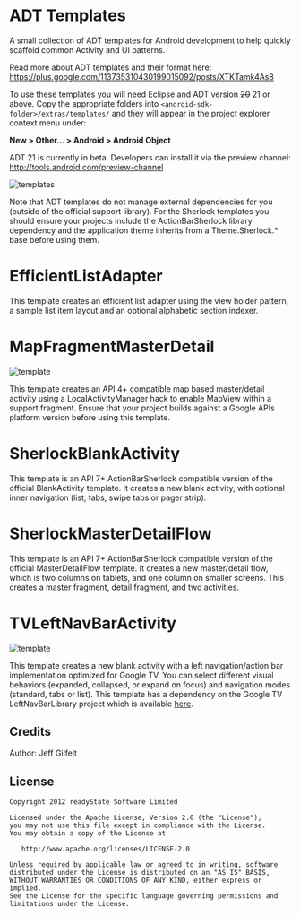 ADT Templates
=============

A small collection of ADT templates for Android development to help quickly scaffold common Activity and UI patterns.

Read more about ADT templates and their format here: https://plus.google.com/113735310430199015092/posts/XTKTamk4As8 

To use these templates you will need Eclipse and ADT version ~~20~~ 21 or above. Copy the appropriate folders into `<android-sdk-folder>/extras/templates/` and they will appear in the project explorer context menu under: 

**New > Other... > Android > Android Object**

ADT 21 is currently in beta. Developers can install it via the preview channel: http://tools.android.com/preview-channel

![templates](http://jeffgilfelt.com/img/templates.png "templates")

Note that ADT templates do not manage external dependencies for you (outside of the official support library). For the Sherlock templates you should ensure your projects include the ActionBarSherlock library dependency and the application theme inherits from a Theme.Sherlock.* base before using them.

EfficientListAdapter
====================

This template creates an efficient list adapter using the view holder pattern, a sample list item layout and an optional alphabetic section indexer.

MapFragmentMasterDetail
=======================

![template](http://jeffgilfelt.com/img/map_template2.png "template")

This template creates an API 4+ compatible map based master/detail activity using a LocalActivityManager hack to enable MapView within a support fragment. Ensure that your project builds against a Google APIs platform version before using this template.

SherlockBlankActivity
=====================

This template is an API 7+ ActionBarSherlock compatible version of the official BlankActivity template. It creates a new blank activity, with optional inner navigation (list, tabs, swipe tabs or pager strip).

SherlockMasterDetailFlow
========================

This template is an API 7+ ActionBarSherlock compatible version of the official MasterDetailFlow template. It creates a new master/detail flow, which is two columns on tablets, and one column on smaller screens. This creates a master fragment, detail fragment, and two activities.

TVLeftNavBarActivity
====================

![template](http://jeffgilfelt.com/img/tv_template.png "template")

This template creates a new blank activity with a left navigation/action bar implementation optimized for Google TV. You can select different visual behaviors (expanded, collapsed, or expand on focus) and navigation modes (standard, tabs or list). This template has a dependency on the Google TV LeftNavBarLibrary project which is available [here](http://code.google.com/p/googletv-android-samples/).



Credits
-------

Author: Jeff Gilfelt

License
-------

    Copyright 2012 readyState Software Limited

    Licensed under the Apache License, Version 2.0 (the "License");
    you may not use this file except in compliance with the License.
    You may obtain a copy of the License at

       http://www.apache.org/licenses/LICENSE-2.0

    Unless required by applicable law or agreed to in writing, software
    distributed under the License is distributed on an "AS IS" BASIS,
    WITHOUT WARRANTIES OR CONDITIONS OF ANY KIND, either express or implied.
    See the License for the specific language governing permissions and
    limitations under the License.
